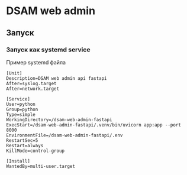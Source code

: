 # DSAM web admin
## Запуск
### Запуск как systemd service
Пример systemd файла
```systemd
[Unit]
Description=DSAM web admin api fastapi
After=syslog.target
After=network.target

[Service]
User=python
Group=python
Type=simple
WorkingDirectory=/dsam-web-admin-fastapi
ExecStart=/dsam-web-admin-fastapi/.venv/bin/uvicorn app:app --port 8000
EnvironmentFile=/dsam-web-admin-fastapi/.env
RestartSec=5
Restart=always
KillMode=control-group

[Install]
WantedBy=multi-user.target
```